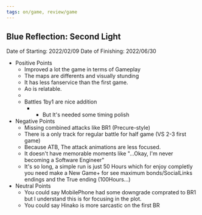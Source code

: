 ```yaml
---
tags: on/game, review/game
---
```

## Blue Reflection: Second Light
Date of Starting: 2022/02/09
Date of Finishing: 2022/06/30
- Positive Points
    - Improved a lot the game in terms of Gameplay
    - The maps are differents and visually stunding
    - It has less fanservice than the first game.
    - Ao is relatable.
    - 
    - Battles 1by1 are nice addition
        - * But It's needed some timing polish
- Negative Points
    - Missing combined attacks like BR1 (Precure-style)
    - There is a only track for regular battle for half game (VS 2-3 first game)
    - Because ATB, The attack animations are less focused.
    - It doesn't have memorable moments like "...Okay, I'm never becoming a Software Engineer"
    - It's so long, a simple run is just 50 Hours which for enjoy completly you need make a New Game+ for see maximum bonds/SocialLinks endings and the True ending (100Hours...)
- Neutral Points
    - You could say MobilePhone had some downgrade comprated to BR1 but I understand this is for focusing in the plot.
    - You could say Hinako is more sarcastic on the first BR